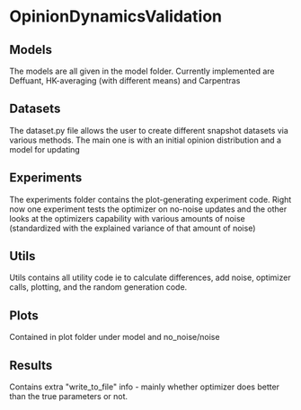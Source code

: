 # OpinionDynamicsValidation

## Models

The models are all given in the model folder. Currently implemented are Deffuant, HK-averaging (with different means) and Carpentras

## Datasets

The dataset.py file allows the user to create different snapshot datasets via various methods. The main one is with an initial opinion distribution and a model for updating

## Experiments

The experiments folder contains the plot-generating experiment code. Right now one experiment tests the optimizer on no-noise updates and the other looks at the optimizers capability with various amounts of noise (standardized with the explained variance of that amount of noise)

## Utils

Utils contains all utility code ie to calculate differences, add noise, optimizer calls, plotting, and the random generation code.

## Plots

Contained in plot folder under model and no_noise/noise

## Results

Contains extra "write_to_file" info - mainly whether optimizer does better than the true parameters or not.
